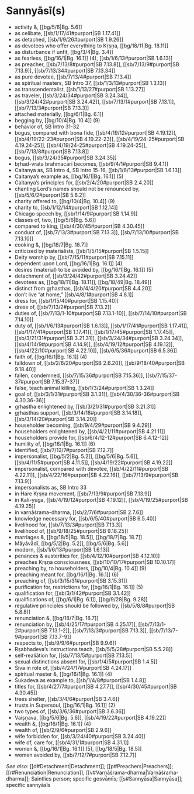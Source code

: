 # Sannyāsī(s)

* activity &, [[bg/5/6|Bg. 5.6]]
* as celibate, [[sb/1/17/41#purport|SB 1.17.41]]
* as detached, [[sb/1/9/26#purport|SB 1.9.26]]
* as devotees who offer everything to Kṛṣṇa, [[bg/18/11|Bg. 18.11]]
* as disturbance if unfit, [[bg/3/4|Bg. 3.4]]
* as fearless, [[bg/16/1|Bg. 16.1]] (4), [[sb/1/6/13#purport|SB 1.6.13]]
* as preacher, [[sb/7/13/8#purport|SB 7.13.8]], [[sb/7/13/9#purport|SB 7.13.9]], [[sb/7/13/34#purport|SB 7.13.34]]
* as pure devotee, [[sb/7/13/4#purport|SB 7.13.4]]
* as spiritual masters, SB Intro 37, [[sb/1/3/13#purport|SB 1.3.13]]
* as transcendentalist, [[sb/1/13/27#purport|SB 1.13.27]]
* as traveler, [[sb/3/24/34#purport|SB 3.24.34]], [[sb/3/24/42#purport|SB 3.24.42]], [[sb/7/13/1#purport|SB 7.13.1]], [[sb/7/13/3#purport|SB 7.13.3]]
* attached materially, [[bg/6/1|Bg. 6.1]]
* begging by, [[bg/10/4|Bg. 10.4]] (9)
* behavior of, SB Intro 31-32
* bogus, compared with bona fide, [[sb/4/19/12#purport|SB 4.19.12]], [[sb/4/19/22-23#purport|SB 4.19.22-23]], [[sb/4/19/24-25#purport|SB 4.19.24-25]], [[sb/4/19/24-25#purport|SB 4.19.24-25]], [[sb/7/13/8#purport|SB 7.13.8]]
* bogus, [[sb/3/24/35#purport|SB 3.24.35]]
* bṛhad-vrata brahmacārī becomes, [[sb/9/4/1#purport|SB 9.4.1]]
* Caitanya as, SB Intro 4, SB Intro 15-16, [[sb/1/6/13#purport|SB 1.6.13]]
* Caitanya’s example as, [[bg/16/1|Bg. 16.1]] (5)
* Caitanya’s principles for, [[sb/2/4/20#purport|SB 2.4.20]]
* chanting Lord’s names should not be renounced by, [[sb/5/6/2#purport|SB 5.6.2]]
* charity offered to, [[bg/10/4|Bg. 10.4]] (9)
* charity to, [[sb/1/12/14#purport|SB 1.12.14]]
* Chicago speech by, [[sb/1/14/9#purport|SB 1.14.9]]
* classes of, two, [[bg/5/6|Bg. 5.6]]
* compared to king, [[sb/4/30/45#purport|SB 4.30.45]]
* conduct of, [[sb/7/13/3#purport|SB 7.13.3]], [[sb/7/13/10#purport|SB 7.13.10]]
* cooking &, [[bg/18/7|Bg. 18.7]]
* criticized by materialists, [[sb/1/5/15#purport|SB 1.5.15]]
* Deity worship by, [[sb/7/15/11#purport|SB 7.15.11]]
* dependent upon Lord, [[bg/16/1|Bg. 16.1]] (4)
* desires (material) to be avoided by, [[bg/16/1|Bg. 16.1]] (5)
* detachment of, [[sb/3/24/42#purport|SB 3.24.42]]
* devotees as, [[bg/18/11|Bg. 18.11]], [[bg/18/49|Bg. 18.49]]
* distinct from gṛhasthas, [[sb/4/4/20#purport|SB 4.4.20]]
* don’t live ”at home,” [[sb/4/8/1#purport|SB 4.8.1]]
* dress for, [[sb/1/15/40#purport|SB 1.15.40]]
* dress of, [[sb/7/13/2#purport|SB 7.13.2]]
* duties of, [[sb/7/13/1-10#purport|SB 7.13.1-10]], [[sb/7/14/10#purport|SB 7.14.10]]
* duty of, [[sb/1/6/13#purport|SB 1.6.13]], [[sb/1/17/41#purport|SB 1.17.41]], [[sb/1/17/41#purport|SB 1.17.41]], [[sb/1/17/45#purport|SB 1.17.45]], [[sb/3/21/31#purport|SB 3.21.31]], [[sb/3/24/34#purport|SB 3.24.34]], [[sb/4/14/9#purport|SB 4.14.9]], [[sb/4/19/12#purport|SB 4.19.12]], [[sb/4/22/10#purport|SB 4.22.10]], [[sb/6/5/36#purport|SB 6.5.36]]
* faith of, [[bg/16/1|Bg. 16.1]] (4)
* falldown of, [[sb/2/6/20#purport|SB 2.6.20]], [[sb/9/18/40#purport|SB 9.18.40]]
* fallen, condemned, [[sb/7/15/36#purport|SB 7.15.36]], [[sb/7/15/37-37#purport|SB 7.15.37-37]]
* false, teach animal killing, [[sb/1/3/24#purport|SB 1.3.24]]
* goal of, [[sb/3/1/31#purport|SB 3.1.31]], [[sb/4/30/36-36#purport|SB 4.30.36-36]]
* gṛhastha enlightened by, [[sb/3/21/31#purport|SB 3.21.31]]
* gṛhasthas support, [[sb/3/14/18#purport|SB 3.14.18]], [[sb/3/14/20#purport|SB 3.14.20]]
* householder becoming, [[sb/9/4/29#purport|SB 9.4.29]]
* householders enlightened by, [[sb/4/21/11#purport|SB 4.21.11]]
* householders provide for, [[sb/6/4/12-12#purport|SB 6.4.12-12]]
* humility of, [[bg/16/1|Bg. 16.1]] (6)
* identified, [[sb/7/12/7#purport|SB 7.12.7]]
* impersonalist, [[bg/5/2|Bg. 5.2]], [[bg/5/6|Bg. 5.6]], [[sb/4/11/5#purport|SB 4.11.5]], [[sb/4/19/22#purport|SB 4.19.22]]
* impersonalist, compared with devotee, [[sb/4/22/11#purport|SB 4.22.11]], [[sb/4/22/16#purport|SB 4.22.16]], [[sb/7/13/9#purport|SB 7.13.9]]
* impersonalists as, SB Intro 33
* in Hare Kṛṣṇa movement, [[sb/7/13/9#purport|SB 7.13.9]]
* in Kali-yuga, [[sb/4/19/12#purport|SB 4.19.12]], [[sb/4/19/25#purport|SB 4.19.25]]
* in varṇāśrama-dharma, [[sb/2/7/6#purport|SB 2.7.6]]
* knowledge necessary for, [[sb/6/5/40#purport|SB 6.5.40]]
* livelihood for, [[sb/7/13/3#purport|SB 7.13.3]]
* livelihood of, [[sb/9/18/25#purport|SB 9.18.25]]
* marriages &, [[bg/18/5|Bg. 18.5]], [[bg/18/7|Bg. 18.7]]
* Māyāvādī, [[bg/5/2|Bg. 5.2]], [[bg/5/6|Bg. 5.6]]
* modern, [[sb/1/6/13#purport|SB 1.6.13]]
* penances & austerities for, [[sb/4/12/10#purport|SB 4.12.10]]
* preaches Kṛṣṇa consciousness, [[sb/10/10/17#purport|SB 10.10.17]]
* preaching by, to householders, [[bg/10/4|Bg. 10.4]] (9)
* preaching meant for, [[bg/16/1|Bg. 16.1]] (6)
* preaching of, [[sb/3/15/31#purport|SB 3.15.31]]
* purification for, restrictions for, [[bg/16/1|Bg. 16.1]] (5)
* qualification for, [[sb/3/1/42#purport|SB 3.1.42]]
* qualifications of, [[bg/6/1|Bg. 6.1]], [[bg/9/28|Bg. 9.28]]
* regulative principles should be followed by, [[sb/5/8/8#purport|SB 5.8.8]]
* renunciation &, [[bg/18/7|Bg. 18.7]]
* renunciation by, [[sb/4/25/17#purport|SB 4.25.17]], [[sb/7/13/1-2#purport|SB 7.13.1-2]], [[sb/7/13/3#purport|SB 7.13.3]], [[sb/7/13/7-9#purport|SB 7.13.7-9]]
* respects to, [[sb/9/9/6#purport|SB 9.9.6]]
* Ṛṣabhadeva’s instructions teach, [[sb/5/5/28#purport|SB 5.5.28]]
* self-realiātion for, [[sb/7/13/5#purport|SB 7.13.5]]
* sexual distinctions absent for, [[sb/1/4/5#purport|SB 1.4.5]]
* Śiva in role of, [[sb/4/24/17#purport|SB 4.24.17]]
* spiritual master &, [[bg/16/1|Bg. 16.1]] (4)
* Śukadeva as example to, [[sb/1/4/8#purport|SB 1.4.8]]
* titles for, [[sb/4/27/7#purport|SB 4.27.7]], [[sb/4/30/45#purport|SB 4.30.45]]
* trees shelter, [[sb/3/4/6#purport|SB 3.4.6]]
* trusts in Supersoul, [[bg/16/1|Bg. 16.1]] (2)
* two types of, [[sb/3/6/36#purport|SB 3.6.36]]
* Vaiṣṇava, [[bg/5/6|Bg. 5.6]], [[sb/4/19/22#purport|SB 4.19.22]]
* wealth &, [[bg/16/1|Bg. 16.1]] (4)
* wealth of, [[sb/2/9/6#purport|SB 2.9.6]]
* wife forbidden for, [[sb/3/24/40#purport|SB 3.24.40]]
* wife of, care for, [[sb/4/31/1#purport|SB 4.31.1]]
* women &, [[bg/16/1|Bg. 16.1]] (5), [[bg/18/5|Bg. 18.5]]
* women avoided by, [[sb/7/12/7#purport|SB 7.12.7]]

*See also:* [[d#Detachment|Detachment]]; [[p#Preachers|Preachers]]; [[r#Renunciation|Renunciation]]; [[v#Varṇāśrama-dharma|Varṇāśrama-dharma]]; Saintlies person; specific gosvāmīs; [[s#Sannyāsa|Sannyāsa]]; specific sannyāsīs
